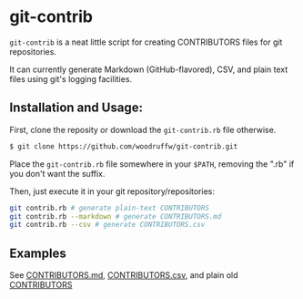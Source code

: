 git-contrib
==========

`git-contrib` is a neat little script for creating CONTRIBUTORS files for git repositories.

It can currently generate Markdown (GitHub-flavored), CSV, and plain text files using git's logging facilities.


## Installation and Usage:
First, clone the reposity or download the `git-contrib.rb` file otherwise.
```bash
$ git clone https://github.com/woodruffw/git-contrib.git
```

Place the `git-contrib.rb` file somewhere in your `$PATH`, removing the ".rb" if you don't want the suffix.

Then, just execute it in your git repository/repositories:

```bash
git contrib.rb # generate plain-text CONTRIBUTORS
git contrib.rb --markdown # generate CONTRIBUTORS.md
git contrib.rb --csv # generate CONTRIBUTORS.csv
```

## Examples
See [CONTRIBUTORS.md](CONTRIBUTORS.md), [CONTRIBUTORS.csv](CONTRIBUTORS.csv), and plain old [CONTRIBUTORS](CONTRIBUTORS)
